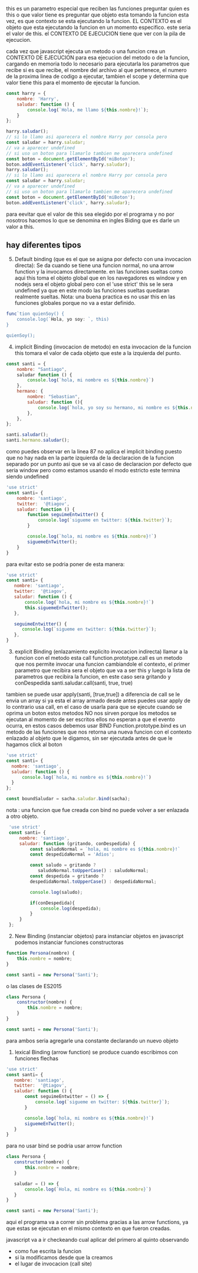  this es un parametro especial que reciben las funciones
 preguntar quien es this o que valor tiene es preguntar que objeto esta tomando
 la funcion esta vez, es que contexto se esta ejecutando la funcion.
EL CONTEXTO es el objeto que esta ejecutando la funcion en un momento especifico. este seria el valor de this.
 el CONTEXTO DE EJECUCION tiene que ver con la pila de ejecucion.

 cada vez que javascript ejecuta un metodo o una funcion crea un CONTEXTO DE EJECUCION para
 esa ejecucion del metodo o de la funcion, cargando en memoria todo lo necesario para ejecutarla
 los parametros que recibe si es que recibe, el nombre del archivo al que pertenece,
 el numero de la proxima linea de codigo a ejecutar, tambien el scope y determina que valor tiene this
 para el momento de ejecutar la funcion.
```javascript
const harry = {
    nombre: 'Harry',
    saludar: function () {
        console.log(`Hola, me llamo ${this.nombre}!`);
    }
};
```

```javascript
harry.saludar();
// si lo llamo asi aparecera el nombre Harry por consola pero
const saludar = harry.saludar;
// va a aparecer undefined
// si uso un boton para llamarlo tambien me aparecera undefined
const boton = document.getElementById('miBoton');
boton.addEventListener('click', harry.saludar);
harry.saludar();
// si lo llamo asi aparecera el nombre Harry por consola pero
const saludar = harry.saludar;
// va a aparecer undefined
// si uso un boton para llamarlo tambien me aparecera undefined
const boton = document.getElementById('miBoton');
boton.addEventListener('click', harry.saludar);
```


 para eevitar que el valor de this sea elegido por el programa y no por nosotros
 hacemos lo que se denomina en ingles Biding que es darle un valor a this.
 ## hay diferentes tipos

 5. Default binding (que es el que se asigna por defecto con una invocacion directa):
 Se da cuando se tiene una funcion normal, no una arrow function y la invocamos directamente. en las funciones sueltas como aqui this toma el objeto global que en los
 navegadores es window y en nodejs sera el objeto global pero con el 'use strict' this se le sera undefined ya que en este modo las funciones sueltas quedaran realmente sueltas.
 Nota: una buena practica es no usar this en las funciones globales porque no va a estar definido.

 ```javascript
 func`tion quienSoy() {
     console.log(`Hola, yo soy: `, this)
 }

 quienSoy();
 ```
 4. implicit Binding (invocacion de metodo)
 en esta invocacion de la funcion this tomara el valor de cada objeto que este a la izquierda del punto.
 ```javascript
 const santi = {
     nombre: "Santiago",
     saludar function () {
         console.log(`hola, mi nombre es ${this.nombre}`)
     },
     hermano: {
         nombre: "Sebastian",
         saludar: function (){
             console.log(`hola, yo soy su hermano, mi nombre es ${this.nombre}`)
         },
     },
 };

 santi.saludar();
 santi.hermano.saludar();
 ```
 como puedes observar en la linea 87 no aplica el implicit binding puesto que no hay nada en la parte izquierda de la declaracion de la funcion separado por un punto asi que se va
 al caso de declaracion por defecto que seria window pero como estamos usando el modo estricto este termina siendo undefined
 ```javascript
 'use strict'
 const santi= {
     nombre: 'santiago',
     twitter:  '@tiagov',
     saludar: function () {
         function seguimeEntwitter() {
             console.log(`sigueme en twitter: ${this.twitter}`);
         }

         console.log(`hola, mi nombre es ${this.nombre}!`)
         siguemeEnTwitter();
     }
 }
 ```

 para evitar esto se podria poner de esta manera:

  ```javascript
 'use strict'
 const santi= {
     nombre: 'santiago',
     twitter:  '@tiagov',
     saludar: function () {
         console.log(`hola, mi nombre es ${this.nombre}!`)
         this.siguemeEnTwitter();
     },

     seguimeEntwitter() {
        console.log(`sigueme en twitter: ${this.twitter}`);
     },
 }
 ```

 3. explicit Binding (enlazamiento explicito invocacion indirecta)
 llamar a la funcion con el metodo esta call function.prototype.call es un metodo que nos
 permite invocar una funcion cambiandole el contexto, el primer parametro que recibira sera
 el objeto que va a ser this y luego la lista de parametros que recibira la funcion, en este caso sera gritando y conDespedida
 santi.saludar.call(santi, true, true)

 tambien se puede usar apply(santi, [true,true]) a diferencia de call se le envia un array si ya esta el array armado desde antes puedes usar apply de lo contrario usa call, en el caso de usarla para que se ejecute cuando se oprima un boton estos metodos NO nos sirven porque los metodos se ejecutan al momento de ser escritos ellos no esperan a que el evento ocurra, en estos casos debemos usar BIND Function.prototype.bind es un metodo de las funciones que nos retorna una nueva funcion con el contexto enlazado al objeto que le digamos, sin ser ejecutada antes de que le hagamos click al boton

   ```javascript
 'use strict'
 const santi= {
     nombre: 'santiago',
     saludar: function () {
         console.log(`hola, mi nombre es ${this.nombre}!`)
     }
 };
 
 const boundSaludar = sacha.saludar.bind(sacha);
 ```

 nota : una funcion que fue creada con bind no puede volver a ser enlazada a otro objeto.

```javascript
 'use strict'
 const santi= {
     nombre: 'santiago',
     saludar: function (gritando, conDespedida) {
         const saludoNormal = `hola, mi nombre es ${this.nombre}!`
         const despedidaNormal = 'Adios';

         const saludo = gritando ?
            saludoNormal.toUpperCase() : saludoNormal;
         const despedida = gritando ?
         despedidaNormal.toUpperCase() : despedidaNormal;

         console.log(saludo);

         if(conDespedida){
             console.log(despedida);
         }
     }
 };
 ```
 2. New Binding (instanciar objetos)
 para instanciar objetos en javascript podemos instanciar funciones constructoras
 ```javascript
 function Persona(nombre) {
     this.nombre = nombre;
 }

 const santi = new Persona('Santi');
 ```
 o las clases de ES2015
 ```javascript
 class Persona {
     constructor(nombre) {
         this.nombre = nombre;
     }
 }

 const santi = new Persona('Santi');
 ```
 para ambos seria agregarle una constante declarando un nuevo objeto

 1. lexical Binding (arrow function)
 se produce cuando escribimos con funciones flechas

  ```javascript
 'use strict'
 const santi= {
     nombre: 'santiago',
     twitter:  '@tiagov',
     saludar: function () {
         const seguimeEntwitter = () => {
             console.log(`sigueme en twitter: ${this.twitter}`);
         }

         console.log(`hola, mi nombre es ${this.nombre}!`)
         siguemeEnTwitter();
     }
 }
 ```
para no usar bind se podria usar arrow function 
  ```javascript
 class Persona {
     constructor(nombre) {
         this.nombre = nombre;
     }

     saludar = () => {
         console.log(`Hola, mi nombre es ${this.nombre}`)
     }
 }

 const santi = new Persona('Santi');
 ```


 aqui el programa va a correr sin problema gracias a las arrow functions, ya que estas se ejecutan en el mismo contexto en que fueron creadas.

javascript va a ir checkeando cual aplicar del primero al quinto observando
- como fue escrita la funcion
- si la modificamos desde que la creamos
- el lugar de invocacion (call site)



